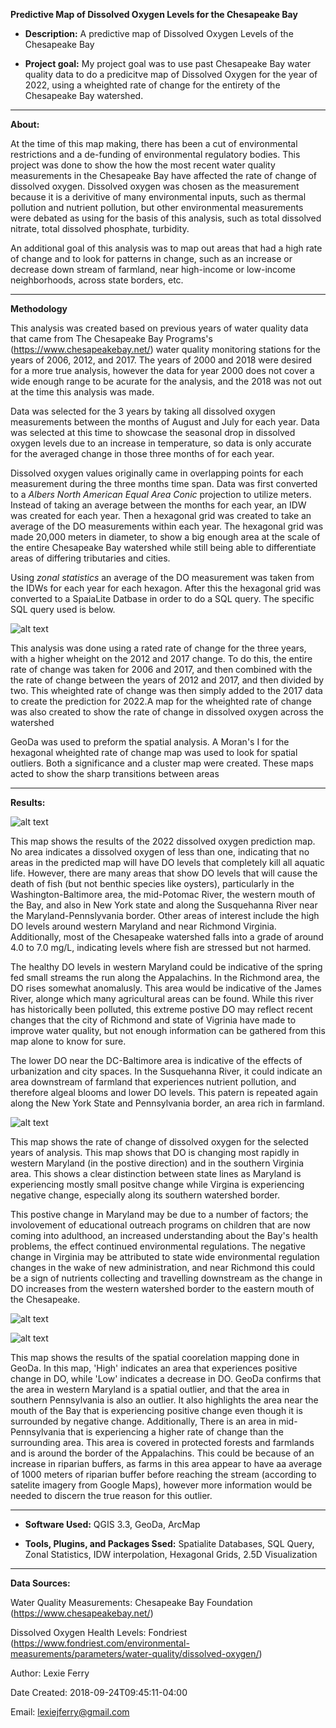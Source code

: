 **Predictive Map of Dissolved Oxygen Levels for the Chesapeake Bay**

- **Description:** A predictive map of Dissolved Oxygen Levels of the Chesapeake Bay

- **Project goal:** My project goal was to use past Chesapeake Bay water quality data to do a predicitve map of Dissolved Oxygen for the year of 2022, using a wheighted rate of change for the entirety of the Chesapeake Bay watershed.
---

**About:** 

At the time of this map making, there has been a cut of environmental restrictions and a de-funding of environmental regulatory bodies. This project was done to show the how the most recent water quality measurements in the Chesapeake Bay have affected the rate of change of dissolved oxygen. Dissolved oxygen was chosen as the measurement because it is a derivitive of many environmental inputs, such as thermal pollution and nutrient pollution, but other environmental measurements were debated as using for the basis of this analysis, such as total dissolved nitrate, total dissolved phosphate, turbidity.

An additional goal of this analysis was to map out areas that had a high rate of change and to look for patterns in change, such as an increase or decrease down stream of farmland, near high-income or low-income neighborhoods, across state borders, etc.

---

**Methodology** 

This analysis was created based on previous years of water quality data that came from The Chesapeake Bay Programs's (https://www.chesapeakebay.net/) water quality monitoring stations for the years of 2006, 2012, and 2017. The years of 2000 and 2018 were desired for a more true analysis, however the data for year 2000 does not cover a wide enough range to be acurate for the analysis, and the 2018 was not out at the time this analysis was made.

Data was selected for the 3 years by taking all dissolved oxygen measurements between the months of August and July for each year. Data was selected at this time to showcase the seasonal drop in dissolved oxygen levels due to an increase in temperature, so data is only accurate for the averaged change in those three months of for each year.

Dissolved oxygen values originally came in overlapping points for each measurement during the three months time span. Data was first converted to a *Albers North American Equal Area Conic* projection to utilize meters. Instead of taking an average between the months for each year, an IDW was created for each year. Then a hexagonal grid was created to take an average of the DO measurements within each year. The hexagonal grid was made 20,000 meters in diameter, to show a big enough area at the scale of the entire Chesapeake Bay watershed while still being able to differentiate areas of differing tributaries and cities.

Using *zonal statistics* an average of the DO measurement was taken from the IDWs for each year for each hexagon. After this the hexagonal grid was converted to a SpaiaLite Datbase in order to do a SQL query. The specific SQL query used is below.

![alt text](https://github.com/lexiejferry/lexiejferry.github.io/blob/master/DOmap/SQL.JPG "SQL")

This analysis was done using a rated rate of change for the three years, with a higher wheight on the 2012 and 2017 change. To do this, the entire rate of change was taken for 2006 and 2017, and then combined with the the rate of change between the years of 2012 and 2017, and then divided by two. This wheighted rate of change was then simply added to the 2017 data to create the prediction for 2022.A map for the wheighted rate of change was also created to show the rate of change in dissolved oxygen across the watershed

GeoDa was used to preform the spatial analysis. A Moran's I for the hexagonal wheighted rate of change map was used to look for spatial outliers. Both a significance and a cluster map were created. These maps acted to show the sharp transitions between areas

---

**Results:** 

![alt text](https://github.com/lexiejferry/lexiejferry.github.io/blob/master/DOmap/DO_Prediction.png "Dissolved Oxygen Map")

This map shows the results of the 2022 dissolved oxygen prediction map. No area indicates a dissolved oxygen of less than one, indicating that no areas in the predicted map will have DO levels that completely kill all aquatic life. However, there are many areas that show DO levels that will cause the death of fish (but not benthic species like oysters), particularly in the Washington-Baltimore area, the mid-Potomac River, the western mouth of the Bay, and also in New York state and along the Susquehanna River near the Maryland-Pennslyvania border. Other areas of interest include the high DO levels around western Maryland and near Richmond Virginia. Additionally, most of the Chesapeake watershed falls into a grade of around 4.0 to 7.0 mg/L, indicating levels where fish are stressed but not harmed.

The healthy DO levels in western Maryland could be indicative of the spring fed small streams the run along the Appalachins. In the Richmond area, the DO rises somewhat anomalusly. This area would be indicative of the James River, alonge which many agricultural areas can be found. While this river has historically been polluted, this extreme postive DO may reflect recent changes that the city of Richmond and state of Vigrinia have made to improve water quality, but not enough information can be gathered from this map alone to know for sure.

The lower DO near the DC-Baltimore area is indicative of the effects of urbanization and city spaces. In the Susquehanna River, it could indicate an area downstream of farmland that experiences nutrient pollution, and therefore algeal blooms and lower DO levels. This patern is repeated again along the New York State and Pennsylvania border, an area rich in farmland.

![alt text](https://github.com/lexiejferry/lexiejferry.github.io/blob/master/DOmap/wheighted_change.png "Weighted Rate of Change Map")

This map shows the rate of change of dissolved oxygen for the selected years of analysis. This map shows that DO is changing most rapidly in western Maryland (in the postive direction) and in the southern Virginia area. This shows a clear distinction between state lines as Maryland is experiencing mostly small positve change while Virgina is experiencing negative change, especially along its southern watershed border.

This postive change in Maryland may be due to a number of factors; the involovement of educational outreach programs on children that are now coming into adulthood, an increased understanding about the Bay's health problems, the effect continued environmental regulations. The negative change in Virginia may be attributed to state wide environmental regulation changes in the wake of new administration, and near Richmond this could be a sign of nutrients collecting and travelling downstream as the change in DO increases from the western watershed border to the eastern mouth of the Chesapeake.

![alt text](https://github.com/lexiejferry/lexiejferry.github.io/blob/master/DOmap/cluster.JPG "GeoDa Cluster Map")

![alt text](https://github.com/lexiejferry/lexiejferry.github.io/blob/master/DOmap/significance.JPG "GeoDa Significance Map")

This map shows the results of the spatial coorelation mapping done in GeoDa. In this map, 'High' indicates an area that experiences positive change in DO, while 'Low' indicates a decrease in DO. GeoDa confirms that the area in western Maryland is a spatial outlier, and that the area in southern Pennsylvania is also an outlier. It also highlights the area near the mouth of the Bay that is experiencing positive change even though it is surrounded by negative change. Additionally, There is an area in mid- Pennsylvania that is experiencing a higher rate of change than the surrounding area. This area is covered in protected forests and farmlands and is around the border of the Appalachins. This could be because of an increase in riparian buffers, as farms in this area appear to have aa average of 1000 meters of riparian buffer before reaching the stream (according to satelite imagery from Google Maps), however more information would be needed to discern the true reason for this outlier.

---

- **Software Used:** QGIS 3.3, GeoDa, ArcMap

- **Tools, Plugins, and Packages Ssed:** Spatialite Databases, SQL Query, Zonal Statistics, IDW interpolation, Hexagonal Grids, 2.5D Visualization

---

**Data Sources:**

Water Quality Measurements: Chesapeake Bay Foundation (https://www.chesapeakebay.net/)

Dissolved Oxygen Health Levels: Fondriest (https://www.fondriest.com/environmental-measurements/parameters/water-quality/dissolved-oxygen/)

Author: Lexie Ferry

Date Created:   2018-09-24T09:45:11-04:00

Email:  lexiejferry@gmail.com
